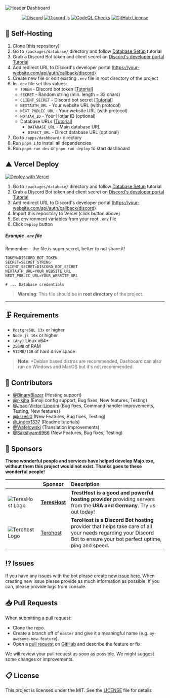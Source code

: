 ![Header Dashboard](https://github.com/IgorKowalczyk/majo.exe/assets/49127376/f3163dc8-159b-49ab-96f7-388d32bff2e0)

<p align="center">
 <a href="https://majoexe.xyz/server"><img src="https://img.shields.io/discord/666599184844980224?color=%234552ef&logo=discord&label=Discord&style=flat&logoColor=fff" alt="Discord" /></a>
 <a href="https://www.npmjs.com/package/discord.js"><img src="https://img.shields.io/badge/Discord.js-v14-%234552ef?style=flat&logo=npm&logoColor=fff" alt="Discord.js" /></a>
 <a href="https://majoexe.xyz/"><img src="https://img.shields.io/github/actions/workflow/status/igorkowalczyk/majo.exe/codeql-analysis.yml?branch=rebuild&style=flat&label=CodeQL&logo=github&color=%234552ef" alt="CodeQL Checks" /></a>
 <a href="https://majoexe.xyz"><img src="https://img.shields.io/github/license/igorkowalczyk/majo.exe?style=flat&;logo=github&label=License&color=%234552ef" alt="GitHub License" /></a>
</p>

## 🤖 Self-Hosting

1. Clone [this repository]
2. Go to `/packages/database/` directory and follow [Database Setup](/packages/database/README.md) tutorial
3. Grab a Discord Bot token and client secret on [Discord's developer portal](https://discord.com/developers/applications) [Tutorial](#-discord-credentials)
4. Add redirect URL to Discord's developer portal (https://your-website.com/api/auth/callback/discord)
5. Create new file or edit existing `.env` file in root directory of the project
6. In `.env` file set this values:
   - `TOKEN` - Discord bot token [[Tutorial](/apps/bot/README.md#-discord-token)]
   - `SECRET` - Random string (min. length = 32 chars)
   - `CLIENT_SECRET` - Discord bot secret [[Tutorial](/apps/bot/README.md#-discord-secret)]
   - `NEXTAUTH_URL` - Your website URL (with protocol)
   - `NEXT_PUBLIC_URL` - Your website URL (with protocol)
   - `HOTJAR_ID` - Your Hotjar ID (optional)
   - Database URLs [[Tutorial](/packages/database/README.md)]
     - `DATABASE_URL` - Main database URL
     - `DIRECT_URL` - Direct database URL (optional)
7. Go to `/apps/dashboard/` directory
8. Run `pnpm i` to install all dependencies
9. Run `pnpm run dev` or `pnpm run deploy` to start dashboard

## ▲ Vercel Deploy

[![Deploy with Vercel](https://vercel.com/button)](https://vercel.com/new/clone?repository-url=https%3A%2F%2Fgithub.com%2FIgorKowalczyk%2Fmajo.exe&env=TOKEN,SECRET,CLIENT_ID,CLIENT_SECRET,NEXTAUTH_URL,DATABASE_URL,DIRECT_URL,SHADOW_DATABASE_URL,NEXT_PUBLIC_URL&envDescription=Tokens%20needed%20for%20Dashboard&envLink=https%3A%2F%2Fgithub.com%2Figorkowalczyk%2Fmajo.exe&project-name=majo-exe&repository-name=majo-exe&demo-title=Majo.exe%20-%20Dashboard&demo-description=Majo.exe%20Dashboard%20-%20Next.js%20application%20for%20managing%20Majo.exe%20Discord%20bot.&demo-url=https%3A%2F%2Fbeta.majoexe.xyz&demo-image=https%3A%2F%2Fgithub.com%2FIgorKowalczyk%2Fmajo.exe%2Fassets%2F49127376%2F02d4d63d-2cea-44f2-88b6-7e645dc272ea)

1. Go to `/packages/database/` directory and follow [Database Setup](/packages/database/README.md) tutorial
2. Grab a Discord Bot token and client secret on [Discord's developer portal](https://discord.com/developers/applications) [Tutorial](/apps/dashboard/README.md#-discord-credentials)
3. Add redirect URL to Discord's developer portal (https://your-website.com/api/auth/callback/discord)
4. Import this repository to Vercel (click button above)
5. Set environment variables from your root `.env` file
6. Click `Deploy` button

##### Example `.env` file

Remember - the file is super secret, better to not share it!

```
TOKEN=DISCORD_BOT_TOKEN
SECRET=SECRET_STRING
CLIENT_SECRET=DISCORD_BOT_SECRET
NEXTAUTH_URL=YOUR_WEBSITE_URL
NEXT_PUBLIC_URL=YOUR_WEBSITE_URL

# ... Database credentials
```

> **Warning**:
> This file should be in **root directory** of the project.

---

## 🗜️ Requirements

- `PostgreSQL 13x` or higher
- `Node.js 16x` or higher
- `(Any)` Linux x64\*
- `256MB` of RAM
- `512MB/1GB` of hard drive space

> **Note**:
> \*Debian based distros are recommended, Dashboard can also run on Windows and MacOS but it's not recommended.

## 📝 Contributors

- [@BinaryBlazer](https://github.com/binary-blazer) (Hosting support)
- [@r-kjha](https://github.com/r-kjha) (Emoji config support, Bug fixes, New features, Testing)
- [@Joao-Victor-Liporini](https://github.com/Joao-Victor-Liporini) (Bug fixes, Command handler improvements, Testing, New features)
- [@krzesl0](https://github.com/krzesl0) (New Features, Bug fixes, Testing)
- [@\_index1337](https://github.com/index1337) (Readme tutorials)
- [@Wafelowski](https://github.com/HeavyWolfPL) (Translation improvements)
- [@Sakshyam6966](https://github.com/Sakshyam6966) (New Features, Bug fixes, Testing)

## 💝 Sponsors

**These wonderful people and services have helped develop Majo.exe, without them this project would not exist. Thanks goes to these wonderful people!**

|                                                                                                                                                             | Sponsor                                                             | Description                                                                                                                                                         |
| ----------------------------------------------------------------------------------------------------------------------------------------------------------- | ------------------------------------------------------------------- | :------------------------------------------------------------------------------------------------------------------------------------------------------------------ |
| ![TeresHost Logo](https://media.discordapp.net/attachments/1016532713173426297/1137629737334870038/tresthost.png?width=112&height=112)                      | [**TeresHost**](https://dash.tresthost.me/register?ref=majonez.exe) | **TrestHost is a good and powerful hosting provider** providing servers from the **USA and Germany**. Try us out today!                                             |
| ![Terohost Logo](https://media.discordapp.net/attachments/905722570286960650/1139902959308783677/943e2f13a56ed86da3bfd4ffcbd5094e.png?width=112&height=112) | [Terohost](https://my.terohost.com/aff.php?aff=17)                  | **TeroHost is a Discord Bot hosting** provider that helps take care of all your needs regarding your Discord Bot to ensure your bot perfect uptime, ping and speed. |

## ⁉️ Issues

If you have any issues with the bot please create [new issue here](https://github.com/igorkowalczyk/majo.exe/issues).
When creating new issue please provide as much information as possible. If you can, please provide logs from console.

## 📥 Pull Requests

When submitting a pull request:

- Clone the repo.
- Create a branch off of `master` and give it a meaningful name (e.g. `my-awesome-new-feature`).
- Open a [pull request](https://github.com/igorkowalczyk/majo.exe/pulls) on [GitHub](https://github.com) and describe the feature or fix.

We will review your pull request as soon as possible. We might suggest some changes or improvements.

## 📋 License

This project is licensed under the MIT. See the [LICENSE](https://github.com/igorkowalczyk/majo.exe/blob/master/license.md) file for details
